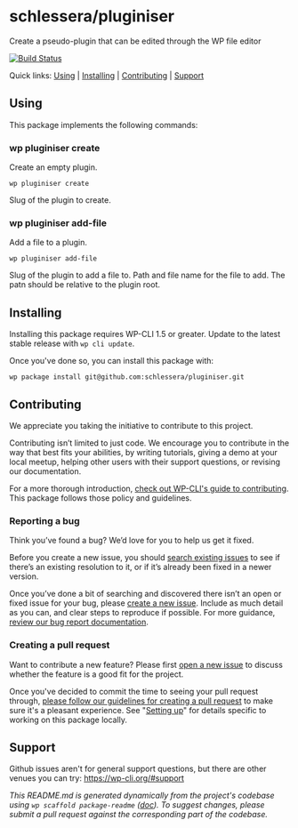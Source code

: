 schlessera/pluginiser
=====================

Create a pseudo-plugin that can be edited through the WP file editor

[![Build Status](https://travis-ci.org/schlessera/pluginiser.svg?branch=master)](https://travis-ci.org/schlessera/pluginiser)

Quick links: [Using](#using) | [Installing](#installing) | [Contributing](#contributing) | [Support](#support)

## Using

This package implements the following commands:

### wp pluginiser create

Create an empty plugin.

~~~
wp pluginiser create 
~~~

<slug>
Slug of the plugin to create.



### wp pluginiser add-file

Add a file to a plugin.

~~~
wp pluginiser add-file 
~~~

<plugin>
Slug of the plugin to add a file to.

<filepath>
Path and file name for the file to add. The patn should be relative to
the plugin root.

## Installing

Installing this package requires WP-CLI 1.5 or greater. Update to the latest stable release with `wp cli update`.

Once you've done so, you can install this package with:

    wp package install git@github.com:schlessera/pluginiser.git

## Contributing

We appreciate you taking the initiative to contribute to this project.

Contributing isn’t limited to just code. We encourage you to contribute in the way that best fits your abilities, by writing tutorials, giving a demo at your local meetup, helping other users with their support questions, or revising our documentation.

For a more thorough introduction, [check out WP-CLI's guide to contributing](https://make.wordpress.org/cli/handbook/contributing/). This package follows those policy and guidelines.

### Reporting a bug

Think you’ve found a bug? We’d love for you to help us get it fixed.

Before you create a new issue, you should [search existing issues](https://github.com/schlessera/pluginiser/issues?q=label%3Abug%20) to see if there’s an existing resolution to it, or if it’s already been fixed in a newer version.

Once you’ve done a bit of searching and discovered there isn’t an open or fixed issue for your bug, please [create a new issue](https://github.com/schlessera/pluginiser/issues/new). Include as much detail as you can, and clear steps to reproduce if possible. For more guidance, [review our bug report documentation](https://make.wordpress.org/cli/handbook/bug-reports/).

### Creating a pull request

Want to contribute a new feature? Please first [open a new issue](https://github.com/schlessera/pluginiser/issues/new) to discuss whether the feature is a good fit for the project.

Once you've decided to commit the time to seeing your pull request through, [please follow our guidelines for creating a pull request](https://make.wordpress.org/cli/handbook/pull-requests/) to make sure it's a pleasant experience. See "[Setting up](https://make.wordpress.org/cli/handbook/pull-requests/#setting-up)" for details specific to working on this package locally.

## Support

Github issues aren't for general support questions, but there are other venues you can try: https://wp-cli.org/#support


*This README.md is generated dynamically from the project's codebase using `wp scaffold package-readme` ([doc](https://github.com/wp-cli/scaffold-package-command#wp-scaffold-package-readme)). To suggest changes, please submit a pull request against the corresponding part of the codebase.*
